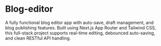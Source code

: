 # Blog-editor
A fully functional blog editor app with auto-save, draft management, and blog publishing features. Built using Next.js App Router and Tailwind CSS, this full-stack project supports real-time editing, debounced auto-saving, and clean RESTful API handling.
